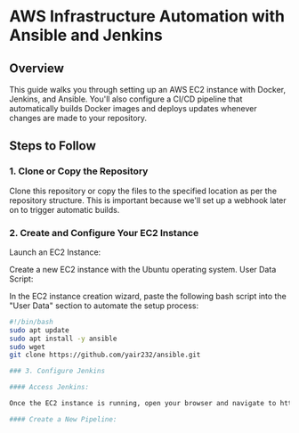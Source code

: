 # AWS Infrastructure Automation with Ansible and Jenkins

## Overview

This guide walks you through setting up an AWS EC2 instance with Docker, Jenkins, and Ansible. You'll also configure a CI/CD pipeline that automatically builds Docker images and deploys updates whenever changes are made to your repository.

## Steps to Follow

### 1. Clone or Copy the Repository

Clone this repository or copy the files to the specified location as per the repository structure. This is important because we'll set up a webhook later on to trigger automatic builds.

### 2. Create and Configure Your EC2 Instance

Launch an EC2 Instance:

Create a new EC2 instance with the Ubuntu operating system.
User Data Script:

In the EC2 instance creation wizard, paste the following bash script into the "User Data" section to automate the setup process:

```bash
#!/bin/bash
sudo apt update
sudo apt install -y ansible
sudo wget
git clone https://github.com/yair232/ansible.git

### 3. Configure Jenkins

#### Access Jenkins:

Once the EC2 instance is running, open your browser and navigate to http://<your_instance_public_ip>:8080. Complete the Jenkins initial setup and reach the main dashboard.

#### Create a New Pipeline:


